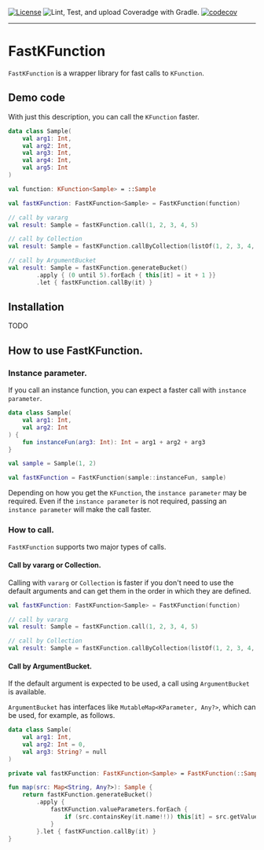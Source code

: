 [![License](https://img.shields.io/badge/License-Apache%202.0-blue.svg)](https://opensource.org/licenses/Apache-2.0)
![Lint, Test, and upload Coveradge with Gradle.](https://github.com/ProjectMapK/FastKFunction/workflows/Lint,%20Test,%20and%20upload%20Coveradge%20with%20Gradle./badge.svg)
[![codecov](https://codecov.io/gh/ProjectMapK/FastKFunction/branch/master/graph/badge.svg?token=LcZTfSL7c8)](https://codecov.io/gh/ProjectMapK/FastKFunction)

---

FastKFunction
===
`FastKFunction` is a wrapper library for fast calls to `KFunction`.

## Demo code
With just this description, you can call the `KFunction` faster.

```kotlin
data class Sample(
    val arg1: Int,
    val arg2: Int,
    val arg3: Int,
    val arg4: Int,
    val arg5: Int
)

val function: KFunction<Sample> = ::Sample

val fastKFunction: FastKFunction<Sample> = FastKFunction(function)

// call by vararg
val result: Sample = fastKFunction.call(1, 2, 3, 4, 5)

// call by Collection
val result: Sample = fastKFunction.callByCollection(listOf(1, 2, 3, 4, 5))

// call by ArgumentBucket
val result: Sample = fastKFunction.generateBucket()
        .apply { (0 until 5).forEach { this[it] = it + 1 }}
        .let { fastKFunction.callBy(it) }
```

## Installation
TODO

## How to use FastKFunction.

### Instance parameter.
If you call an instance function, you can expect a faster call with `instance parameter`.

```kotlin
data class Sample(
    val arg1: Int,
    val arg2: Int
) {
    fun instanceFun(arg3: Int): Int = arg1 + arg2 + arg3
}

val sample = Sample(1, 2)

val fastKFunction = FastKFunction(sample::instanceFun, sample)
```

Depending on how you get the `KFunction`, the `instance parameter` may be required.
Even if the `instance parameter` is not required, passing an `instance parameter` will make the call faster.

### How to call.
`FastKFunction` supports two major types of calls.

#### Call by vararg or Collection.
Calling with `vararg` or `Collection` is faster if you don't need to use the default arguments and
 can get them in the order in which they are defined.

```kotlin
val fastKFunction: FastKFunction<Sample> = FastKFunction(function)

// call by vararg
val result: Sample = fastKFunction.call(1, 2, 3, 4, 5)

// call by Collection
val result: Sample = fastKFunction.callByCollection(listOf(1, 2, 3, 4, 5))
```

#### Call by ArgumentBucket.
If the default argument is expected to be used, a call using `ArgumentBucket` is available.

`ArgumentBucket` has interfaces like `MutableMap<KParameter, Any?>`, which can be used, for example, as follows.

```kotlin
data class Sample(
    val arg1: Int,
    val arg2: Int = 0,
    val arg3: String? = null
)

private val fastKFunction: FastKFunction<Sample> = FastKFunction(::Sample)

fun map(src: Map<String, Any?>): Sample {
    return fastKFunction.generateBucket()
        .apply { 
            fastKFunction.valueParameters.forEach {
                if (src.containsKey(it.name!!)) this[it] = src.getValue(it.name!!)
            }
        }.let { fastKFunction.callBy(it) }
}
```
